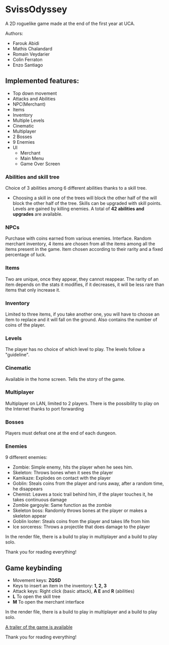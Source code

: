 # SvissOdyssey

A 2D roguelike game made at the end of the first year at UCA.

Authors: 
- Farouk Abidi
- Mathis Chalandard
- Romain Veydarier
- Colin Ferraton
- Enzo Santiago

## Implemented features: 
- Top down movement 
- Attacks and Abilities 
- NPC(Merchant)
- Items
- Inventory
- Multiple Levels
- Cinematic
- Multiplayer
- 2 Bosses
- 9 Enemies
- UI
  - Merchant
  - Main Menu
  - Game Over Screen

### Abilities and skill tree

Choice of 3 abilities among 6 different abilities thanks to a skill tree. 
  -  Choosing a skill in one of the trees will block the other half of the will block the other half of the tree. Skills can be upgraded with skill points. Levels are gained by killing enemies. 
A total of **42 abilities and upgrades** are available.

### NPCs

Purchase with coins earned from various enemies. Interface. Random merchant inventory, 4 items are chosen from all the items 
among all the items present in the game. Item chosen according to their rarity and a fixed percentage of luck.

### Items

Two are unique, once they appear, they cannot reappear. The rarity of an item depends on the stats it modifies, if it decreases, it will be less rare than items that only increase it.

### Inventory

Limited to three items, if you take another one, you will have to choose an item to replace and it will fall on the ground. Also contains the number of coins of the player.

### Levels

The player has no choice of which level to play. The levels follow a "guideline".

### Cinematic

Available in the home screen. Tells the story of the game.

### Multiplayer

Multiplayer on LAN, limited to 2 players. There is the possibility to play on the Internet thanks to port forwarding

### Bosses

Players must defeat one at the end of each dungeon.

### Enemies
9 different enemies:
- Zombie: Simple enemy, hits the player when he sees him.
- Skeleton: Throws bones when it sees the player
- Kamikaze: Explodes on contact with the player
- Goblin: Steals coins from the player and runs away, after a random time, he disappears
- Chemist: Leaves a toxic trail behind him, if the player touches it, he takes continuous damage
- Zombie gargoyle: Same function as the zombie
- Skeleton boss: Randomly throws bones at the player or makes a skeleton appear
- Goblin looter: Steals coins from the player and takes life from him
- Ice sorceress: Throws a projectile that does damage to the player

In the render file, there is a build to play in multiplayer and a build to play solo.

Thank you for reading everything!


## Game keybinding

- Movement keys: **ZQSD**
- Keys to insert an item in the inventory: **1, 2, 3**
- Attack keys: Right click (basic attack), **A E** and **R** (abilities)
- **L** To open the skill tree
- **M** To open the merchant interface  

In the render file, there is a build to play in multiplayer and a build to play solo.

[A trailer of the game is available](https://www.youtube.com/watch?v=qsO4ZWtIBog)

Thank you for reading everything!
